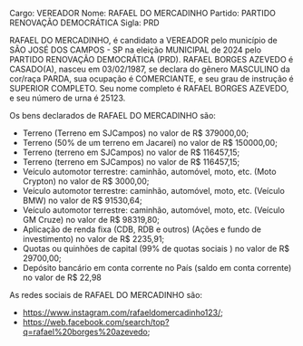 Cargo: VEREADOR
Nome: RAFAEL DO MERCADINHO
Partido: PARTIDO RENOVAÇÃO DEMOCRÁTICA
Sigla: PRD

RAFAEL DO MERCADINHO, é candidato a VEREADOR pelo município de SÃO JOSÉ DOS CAMPOS - SP na eleição MUNICIPAL de 2024 pelo PARTIDO RENOVAÇÃO DEMOCRÁTICA (PRD).
RAFAEL BORGES AZEVEDO é CASADO(A), nasceu em 03/02/1987, se declara do gênero MASCULINO da cor/raça PARDA, sua ocupação é COMERCIANTE, e seu grau de instrução é SUPERIOR COMPLETO.
Seu nome completo é RAFAEL BORGES AZEVEDO, e seu número de urna é 25123.

Os bens declarados de RAFAEL DO MERCADINHO são: 
- Terreno (Terreno em SJCampos) no valor de R$ 379000,00;
- Terreno (50% de um terreno em Jacareí) no valor de R$ 150000,00;
- Terreno (terreno em SJCampos) no valor de R$ 116457,15;
- Terreno (terreno em SJCampos) no valor de R$ 116457,15;
- Veículo automotor terrestre: caminhão, automóvel, moto, etc. (Moto Crypton) no valor de R$ 3000,00;
- Veículo automotor terrestre: caminhão, automóvel, moto, etc. (Veículo BMW) no valor de R$ 91530,64;
- Veículo automotor terrestre: caminhão, automóvel, moto, etc. (Veículo GM Cruze) no valor de R$ 98319,80;
- Aplicação de renda fixa (CDB, RDB e outros) (Ações e fundo de investimento) no valor de R$ 2235,91;
- Quotas ou quinhões de capital (99% de quotas sociais ) no valor de R$ 29700,00;
- Depósito bancário em conta corrente no País (saldo em conta corrente) no valor de R$ 22,98

As redes sociais de RAFAEL DO MERCADINHO são:
- https://www.instagram.com/rafaeldomercadinho123/;
- https://web.facebook.com/search/top?q=rafael%20borges%20azevedo;